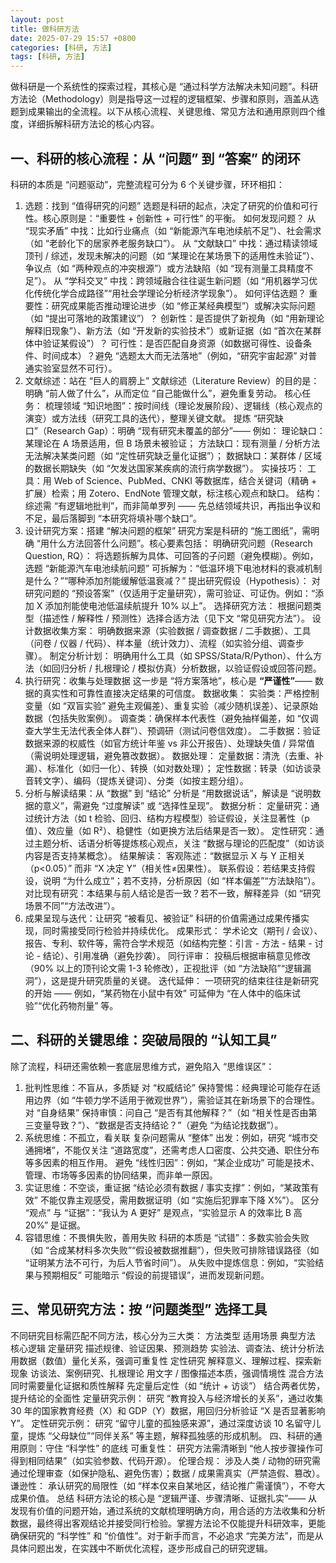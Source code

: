 ```yaml
---
layout: post
title: 做科研方法
date: 2025-07-29 15:57 +0800
categories: [科研, 方法]
tags: [科研, 方法]
---
```


做科研是一个系统性的探索过程，其核心是 “通过科学方法解决未知问题”。科研方法论（Methodology）则是指导这一过程的逻辑框架、步骤和原则，涵盖从选题到成果输出的全流程。以下从核心流程、关键思维、常见方法和通用原则四个维度，详细拆解科研方法论的核心内容。
## 一、科研的核心流程：从 “问题” 到 “答案” 的闭环
科研的本质是 “问题驱动”，完整流程可分为 6 个关键步骤，环环相扣：
1. 选题：找到 “值得研究的问题”
选题是科研的起点，决定了研究的价值和可行性。核心原则是：“重要性 + 创新性 + 可行性” 的平衡。
如何发现问题？
从 “现实矛盾” 中找：比如行业痛点（如 “新能源汽车电池续航不足”）、社会需求（如 “老龄化下的居家养老服务缺口”）。
从 “文献缺口” 中找：通过精读领域顶刊 / 综述，发现未解决的问题（如 “某理论在某场景下的适用性未验证”）、争议点（如 “两种观点的冲突根源”）或方法缺陷（如 “现有测量工具精度不足”）。
从 “学科交叉” 中找：跨领域融合往往诞生新问题（如 “用机器学习优化传统化学合成路径”“用社会学理论分析经济学现象”）。
如何评估选题？
重要性：研究成果能否推动理论进步（如 “修正某经典模型”）或解决实际问题（如 “提出可落地的政策建议”）？
创新性：是否提供了新视角（如 “用新理论解释旧现象”）、新方法（如 “开发新的实验技术”）或新证据（如 “首次在某群体中验证某假设”）？
可行性：是否匹配自身资源（如数据可得性、设备条件、时间成本）？避免 “选题太大而无法落地”（例如，“研究宇宙起源” 对普通实验室显然不可行）。
2. 文献综述：站在 “巨人的肩膀上”
文献综述（Literature Review）的目的是：明确 “前人做了什么”，从而定位 “自己能做什么”，避免重复劳动。
核心任务：
梳理领域 “知识地图”：按时间线（理论发展阶段）、逻辑线（核心观点的演变）或方法线（研究工具的迭代），整理关键文献。
提炼 “研究缺口”（Research Gap）：明确 “现有研究未覆盖的部分”—— 例如：
理论缺口：某理论在 A 场景适用，但 B 场景未被验证；
方法缺口：现有测量 / 分析方法无法解决某类问题（如 “定性研究缺乏量化证据”）；
数据缺口：某群体 / 区域的数据长期缺失（如 “欠发达国家某疾病的流行病学数据”）。
实操技巧：
工具：用 Web of Science、PubMed、CNKI 等数据库，结合关键词（精确 + 扩展）检索；用 Zotero、EndNote 管理文献，标注核心观点和缺口。
结构：综述需 “有逻辑地批判”，而非简单罗列 —— 先总结领域共识，再指出争议和不足，最后落脚到 “本研究将填补哪个缺口”。
3. 设计研究方案：搭建 “解决问题的框架”
研究方案是科研的 “施工图纸”，需明确 “用什么方法回答什么问题”。核心要素包括：
明确研究问题（Research Question, RQ）： 将选题拆解为具体、可回答的子问题（避免模糊）。例如，选题 “新能源汽车电池续航问题” 可拆解为：“低温环境下电池材料的衰减机制是什么？”“哪种添加剂能缓解低温衰减？”
提出研究假设（Hypothesis）： 对研究问题的 “预设答案”（仅适用于定量研究），需可验证、可证伪。例如：“添加 X 添加剂能使电池低温续航提升 10% 以上”。
选择研究方法： 根据问题类型（描述性 / 解释性 / 预测性）选择合适方法（见下文 “常见研究方法”）。
设计数据收集方案： 明确数据来源（实验数据 / 调查数据 / 二手数据）、工具（问卷 / 仪器 / 代码）、样本量（统计效力）、流程（如实验分组、调查步骤）。
制定分析计划： 明确用什么工具（如 SPSS/Stata/R/Python）、什么方法（如回归分析 / 扎根理论 / 模拟仿真）分析数据，以验证假设或回答问题。
4. 执行研究：收集与处理数据
这一步是 “将方案落地”，核心是 **“严谨性”**—— 数据的真实性和可靠性直接决定结果的可信度。
数据收集：
实验类：严格控制变量（如 “双盲实验” 避免主观偏差）、重复实验（减少随机误差）、记录原始数据（包括失败案例）。
调查类：确保样本代表性（避免抽样偏差，如 “仅调查大学生无法代表全体人群”）、预调研（测试问卷信效度）。
二手数据：验证数据来源的权威性（如官方统计年鉴 vs 非公开报告）、处理缺失值 / 异常值（需说明处理逻辑，避免篡改数据）。
数据处理：
定量数据：清洗（去重、补漏）、标准化（如归一化）、转换（如对数处理）；
定性数据：转录（如访谈录音转文字）、编码（提炼关键词）、分类（如按主题分组）。
5. 分析与解读结果：从 “数据” 到 “结论”
分析是 “用数据说话”，解读是 “说明数据的意义”，需避免 “过度解读” 或 “选择性呈现”。
数据分析：
定量研究：通过统计方法（如 t 检验、回归、结构方程模型）验证假设，关注显著性（p 值）、效应量（如 R²）、稳健性（如更换方法后结果是否一致）。
定性研究：通过主题分析、话语分析等提炼核心观点，关注 “数据与理论的匹配度”（如访谈内容是否支持某概念）。
结果解读：
客观陈述：“数据显示 X 与 Y 正相关（p<0.05）” 而非 “X 决定 Y”（相关性≠因果性）。
联系假设：若结果支持假设，说明 “为什么成立”；若不支持，分析原因（如 “样本偏差”“方法缺陷”）。
对比现有研究：本结果与前人结论是否一致？若不一致，解释差异（如 “研究场景不同”“方法改进”）。
6. 成果呈现与迭代：让研究 “被看见、被验证”
科研的价值需通过成果传播实现，同时需接受同行检验并持续优化。
成果形式： 学术论文（期刊 / 会议）、报告、专利、软件等，需符合学术规范（如结构完整：引言 - 方法 - 结果 - 讨论 - 结论）、引用准确（避免抄袭）。
同行评审： 投稿后根据审稿意见修改（90% 以上的顶刊论文需 1-3 轮修改），正视批评（如 “方法缺陷”“逻辑漏洞”），这是提升研究质量的关键。
迭代延伸： 一项研究的结束往往是新研究的开始 —— 例如，“某药物在小鼠中有效” 可延伸为 “在人体中的临床试验”“优化药物剂量” 等。
## 二、科研的关键思维：突破局限的 “认知工具”
除了流程，科研还需依赖一套底层思维方式，避免陷入 “思维误区”：
1. 批判性思维：不盲从，多质疑
对 “权威结论” 保持警惕：经典理论可能存在适用边界（如 “牛顿力学不适用于微观世界”），需验证其在新场景下的合理性。
对 “自身结果” 保持审慎：问自己 “是否有其他解释？”（如 “相关性是否由第三变量导致？”）、“数据是否支持结论？”（避免 “为结论找数据”）。
2. 系统思维：不孤立，看关联
复杂问题需从 “整体” 出发：例如，研究 “城市交通拥堵”，不能仅关注 “道路宽度”，还需考虑人口密度、公共交通、职住分布等多因素的相互作用。
避免 “线性归因”：例如，“某企业成功” 可能是技术、管理、市场等多因素的协同结果，而非单一原因。
3. 实证思维：不空谈，重证据
“结论必须有数据 / 事实支撑”：例如，“某政策有效” 不能仅靠主观感受，需用数据证明（如 “实施后犯罪率下降 X%”）。
区分 “观点” 与 “证据”：“我认为 A 更好” 是观点，“实验显示 A 的效率比 B 高 20%” 是证据。
4. 容错思维：不畏惧失败，善用失败
科研的本质是 “试错”：多数实验会失败（如 “合成某材料多次失败”“假设被数据推翻”），但失败可排除错误路径（如 “证明某方法不可行，为后人节省时间”）。
从失败中提炼信息：例如，“实验结果与预期相反” 可能暗示 “假设的前提错误”，进而发现新问题。
## 三、常见研究方法：按 “问题类型” 选择工具
不同研究目标需匹配不同方法，核心分为三大类：
方法类型	适用场景	典型方法	核心逻辑
定量研究	描述规律、验证因果、预测趋势	实验法、调查法、统计分析法	用数据（数值）量化关系，强调可重复性
定性研究	解释意义、理解过程、探索新现象	访谈法、案例研究、扎根理论	用文字 / 图像描述本质，强调情境性
混合方法	同时需要量化证据和质性解释	先定量后定性（如 “统计 + 访谈”）	结合两者优势，提升结论的全面性
定量研究示例：
研究 “教育投入与经济增长的关系”，通过收集 30 年的国家教育经费（X）和 GDP（Y）数据，用回归分析验证 “X 是否显著影响 Y”。
定性研究示例：
研究 “留守儿童的孤独感来源”，通过深度访谈 10 名留守儿童，提炼 “父母缺位”“同伴关系” 等主题，解释孤独感的形成机制。
四、科研的通用原则：守住 “科学性” 的底线
可重复性： 研究方法需清晰到 “他人按步骤操作可得到相同结果”（如实验参数、代码开源）。
伦理合规： 涉及人类 / 动物的研究需通过伦理审查（如保护隐私、避免伤害）；数据 / 成果需真实（严禁造假、篡改）。
谦逊性： 承认研究的局限性（如 “样本仅来自某地区，结论推广需谨慎”），不夸大成果价值。
总结
科研方法论的核心是 “逻辑严谨、步骤清晰、证据扎实”—— 从发现有价值的问题开始，通过系统的文献梳理明确方向，用合适的方法收集和分析数据，最终得出客观结论并接受同行检验。掌握方法论不仅能提升科研效率，更能确保研究的 “科学性” 和 “价值性”。对于新手而言，不必追求 “完美方法”，而是从具体问题出发，在实践中不断优化流程，逐步形成自己的研究逻辑。

